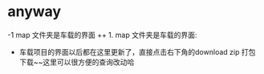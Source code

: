 anyway
 ======
-1 map 文件夹是车载的界面
++ 1. map 文件夹是车载的界面:
+  车载项目的界面以后都在这里更新了，直接点击右下角的download zip 打包下载~~这里可以很方便的查询改动哈
